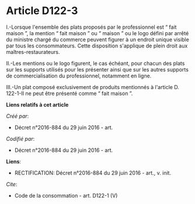 # Article D122-3

I.-Lorsque l'ensemble des plats proposés par le professionnel est “ fait maison ”, la mention “ fait maison ” ou “ maison ”
ou le logo défini par arrêté du ministre chargé du commerce peuvent figurer à un endroit unique visible par tous les
consommateurs. Cette disposition s'applique de plein droit aux maîtres-restaurateurs. 

II.-Les mentions ou le logo figurent, le cas échéant, pour chacun des plats sur les supports utilisés pour les présenter
ainsi que sur les autres supports de commercialisation du professionnel, notamment en ligne. 

III.-Un plat composé exclusivement de produits mentionnés à l'article D. 122-1-II ne peut être présenté comme “ fait maison
”.

**Liens relatifs à cet article**

_Créé par_:

  - Décret n°2016-884 du 29 juin 2016 - art.

_Codifié par_:

  - Décret n°2016-884 du 29 juin 2016 - art.

**Liens**:

  - RECTIFICATION: Décret n°2016-884 du 29 juin 2016 - art., v. init.

_Cite_:

  - Code de la consommation - art. D122-1 (V)

